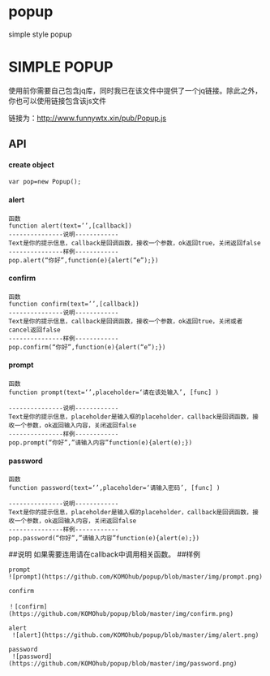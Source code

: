 # popup
simple style popup
# SIMPLE POPUP

使用前你需要自己包含jq库，同时我已在该文件中提供了一个jq链接。除此之外，你也可以使用链接包含该js文件

链接为：http://www.funnywtx.xin/pub/Popup.js

## API
#### create object
```
var pop=new Popup();
```

#### alert
```
函数
function alert(text=’’,[callback])
---------------说明------------
Text是你的提示信息，callback是回调函数，接收一个参数，ok返回true，关闭返回false
---------------样例------------
pop.alert(“你好”,function(e){alert(“e”);})
```
#### confirm
```
函数
function confirm(text=’’,[callback])
---------------说明------------
Text是你的提示信息，callback是回调函数，接收一个参数，ok返回true，关闭或者cancel返回false
---------------样例------------
pop.confirm(“你好”,function(e){alert(“e”);})
```
#### prompt
```
函数
function prompt(text=‘’,placeholder=‘请在该处输入’, [func] )

---------------说明------------
Text是你的提示信息，placeholder是输入框的placeholder，callback是回调函数，接收一个参数，ok返回输入内容，关闭返回false
---------------样例------------
pop.prompt(“你好”,”请输入内容”function(e){alert(e);})
```
#### password
```
函数
function password(text=‘’,placeholder=‘请输入密码’, [func] )

---------------说明------------
Text是你的提示信息，placeholder是输入框的placeholder，callback是回调函数，接收一个参数，ok返回输入内容，关闭返回false
---------------样例------------
pop.password(“你好”,”请输入内容”function(e){alert(e);})
```
##说明
如果需要连用请在callback中调用相关函数。
##样例
```
prompt
![prompt](https://github.com/KOMOhub/popup/blob/master/img/prompt.png)
```

```
confirm
 
！[confirm](https://github.com/KOMOhub/popup/blob/master/img/confirm.png)
```
```
alert
 ![alert](https://github.com/KOMOhub/popup/blob/master/img/alert.png)
```
```
password
 ![password](https://github.com/KOMOhub/popup/blob/master/img/password.png)
```
